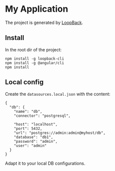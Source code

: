 # My Application

The project is generated by [LoopBack](http://loopback.io).

## Install

In the root dir of the project:

```
npm install -g loopback-cli
npm install -g @angular/cli
npm install
```

## Local config
Create the `datasources.local.json` with the content:
```
{
  "db": {
    "name": "db",
    "connector": "postgresql",

    "host": "localhost",
    "port": 5432,
    "url": "postgres://admin:admin@myhost/db",
    "database": "db1",
    "password": "admin",
    "user": "admin"
  }
}
```
Adapt it to your local DB configurations.
